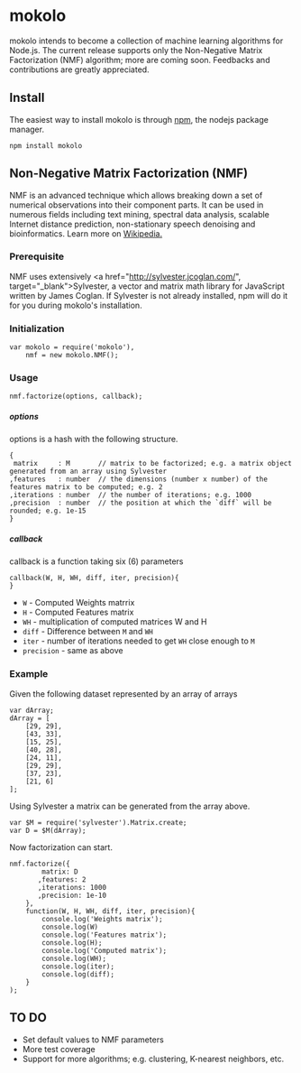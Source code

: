 # mokolo

mokolo intends to become a collection of machine learning algorithms for Node.js. The current release supports only the Non-Negative Matrix Factorization (NMF)
algorithm; more are coming soon. 
Feedbacks and contributions are greatly appreciated. 

## Install
The easiest way to install mokolo is through <a href="http://www.npmjs.org" target="_blank">npm</a>, the nodejs package manager.
```
npm install mokolo
```

## Non-Negative Matrix Factorization (NMF)
NMF is an advanced technique which allows breaking down a set of numerical observations into their component parts.
It can be used in numerous fields including text mining, spectral data analysis, scalable Internet distance prediction,
non-stationary speech denoising and bioinformatics. Learn more on <a href="http://en.wikipedia.org/wiki/Non-negative_matrix_factorization" target="_blank"> Wikipedia.</a>
### Prerequisite
NMF uses extensively <a href="http://sylvester.jcoglan.com/", target="_blank">Sylvester</a>, a vector and matrix math library for JavaScript written 
by James Coglan.
If Sylvester is not already installed, npm will do it for you during mokolo's installation.

### Initialization
```
var mokolo = require('mokolo'), 
    nmf = new mokolo.NMF();
```

### Usage
```
nmf.factorize(options, callback);
```
##### options
options is a hash with the following structure.
```
{
 matrix     : M       // matrix to be factorized; e.g. a matrix object generated from an array using Sylvester  
,features   : number  // the dimensions (number x number) of the features matrix to be computed; e.g. 2
,iterations : number  // the number of iterations; e.g. 1000 
,precision  : number  // the position at which the `diff` will be rounded; e.g. 1e-15 
}
```

##### callback
callback is a function taking six (6) parameters

```
callback(W, H, WH, diff, iter, precision){
}
```
* `W` - Computed Weights matrrix
* `H` - Computed Features matrix
* `WH` - multiplication of computed matrices W and H
* `diff` - Difference between `M` and `WH` 
* `iter` - number of iterations needed to get `WH` close enough to `M`
* `precision` - same as above 

### Example
Given the following dataset represented by an array of arrays 
```
var dArray;
dArray = [
    [29, 29],
    [43, 33],
    [15, 25],
    [40, 28],
    [24, 11],
    [29, 29],
    [37, 23],
    [21, 6]
];

```
Using Sylvester a matrix can be generated from the array above.

```
var $M = require('sylvester').Matrix.create;
var D = $M(dArray);
```
Now factorization can start.
```
nmf.factorize({
        matrix: D
       ,features: 2
       ,iterations: 1000
       ,precision: 1e-10
    }, 
    function(W, H, WH, diff, iter, precision){
        console.log('Weights matrix');
        console.log(W)
        console.log('Features matrix');
        console.log(H);
        console.log('Computed matrix');
        console.log(WH);
        console.log(iter);
        console.log(diff);
    }
);
```

## TO DO
* Set default values to NMF parameters
* More test coverage
* Support for more algorithms; e.g. clustering, K-nearest neighbors, etc.